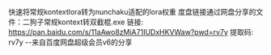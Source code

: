 快速将常规kontextlora转为nunchaku适配的lora权重
度盘链接通过网盘分享的文件：二狗子常规kontext转双截棍.exe
链接: https://pan.baidu.com/s/11aAwo8zMiA71IUDxHKVWaw?pwd=rv7y 提取码: rv7y 
--来自百度网盘超级会员v6的分享
